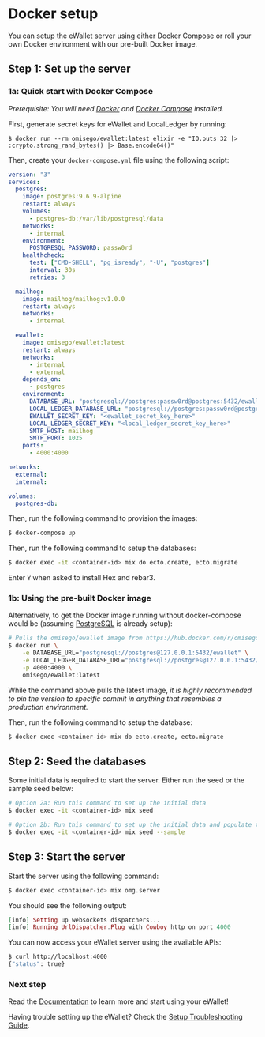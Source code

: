 # Docker setup

You can setup the eWallet server using either Docker Compose or roll your own Docker environment with our pre-built Docker image.

## Step 1: Set up the server

### 1a: Quick start with Docker Compose

_Prerequisite: You will need [Docker](https://www.docker.com/get-docker) and [Docker Compose](https://docs.docker.com/compose/install/) installed._

First, generate secret keys for eWallet and LocalLedger by running:

```
$ docker run --rm omisego/ewallet:latest elixir -e "IO.puts 32 |> :crypto.strong_rand_bytes() |> Base.encode64()"
```

Then, create your `docker-compose.yml` file using the following script:

```yaml
version: "3"
services:
  postgres:
    image: postgres:9.6.9-alpine
    restart: always
    volumes:
      - postgres-db:/var/lib/postgresql/data
    networks:
      - internal
    environment:
      POSTGRESQL_PASSWORD: passw0rd
    healthcheck:
      test: ["CMD-SHELL", "pg_isready", "-U", "postgres"]
      interval: 30s
      retries: 3

  mailhog:
    image: mailhog/mailhog:v1.0.0
    restart: always
    networks:
      - internal

  ewallet:
    image: omisego/ewallet:latest
    restart: always
    networks:
      - internal
      - external
    depends_on:
      - postgres
    environment:
      DATABASE_URL: "postgresql://postgres:passw0rd@postgres:5432/ewallet"
      LOCAL_LEDGER_DATABASE_URL: "postgresql://postgres:passw0rd@postgres:5432/local_ledger"
      EWALLET_SECRET_KEY: "<ewallet_secret_key_here>"
      LOCAL_LEDGER_SECRET_KEY: "<local_ledger_secret_key_here>"
      SMTP_HOST: mailhog
      SMTP_PORT: 1025
    ports:
      - 4000:4000

networks:
  external:
  internal:

volumes:
  postgres-db:
```

Then, run the following command to provision the images:

```bash
$ docker-compose up
```

Then, run the following command to setup the databases:

```bash
$ docker exec -it <container-id> mix do ecto.create, ecto.migrate
```

Enter `Y` when asked to install Hex and rebar3.

### 1b: Using the pre-built Docker image

Alternatively, to get the Docker image running without docker-compose would be (assuming [PostgreSQL](https://hub.docker.com/_/postgres/) is already setup):

```bash
# Pulls the omisego/ewallet image from https://hub.docker.com/r/omisego/ewallet/
$ docker run \
    -e DATABASE_URL="postgresql://postgres@127.0.0.1:5432/ewallet" \
    -e LOCAL_LEDGER_DATABASE_URL="postgresql://postgres@127.0.0.1:5432/local_ledger" \
    -p 4000:4000 \
    omisego/ewallet:latest
```

While the command above pulls the latest image, *it is highly recommended to pin the version to specific commit in anything that resembles a production environment.*

Then, run the following command to setup the database:

```bash
$ docker exec <container-id> mix do ecto.create, ecto.migrate
```

## Step 2: Seed the databases

Some initial data is required to start the server. Either run the seed or the sample seed below:

```bash
# Option 2a: Run this command to set up the initial data
$ docker exec -it <container-id> mix seed

# Option 2b: Run this command to set up the initial data and populate the database with more sample data
$ docker exec -it <container-id> mix seed --sample
```

## Step 3: Start the server

Start the server using the following command:

```bash
$ docker exec <container-id> mix omg.server
```

You should see the following output:

```elixir
[info] Setting up websockets dispatchers...
[info] Running UrlDispatcher.Plug with Cowboy http on port 4000
```

You can now access your eWallet server using the available APIs:

```bash
$ curl http://localhost:4000
{"status": true}
```

### Next step

Read the [Documentation](/README.md/#documentation) to learn more and start using your eWallet!

Having trouble setting up the eWallet? Check the [Setup Troubleshooting Guide](troubleshooting.md).
